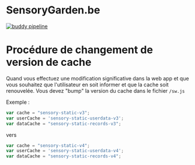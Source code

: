 # SensoryGarden.be

[![buddy pipeline](https://app.buddy.works/ephec-enovatech/site-web/pipelines/pipeline/161227/badge.svg?token=07bac36d2470476e066030080d5e22080748ee20f3f2debadb48ac6876f96863 "buddy pipeline")](https://app.buddy.works/ephec-enovatech/site-web/pipelines/pipeline/161227)


# Procédure de changement de version de cache 

Quand vous effectuez une modification significative dans la web app et que vous souhaitez que l'utilisateur en soit informer et que la cache soit renouvelée. Vous devez "bump" la version du cache dans le fichier `/sw.js` 

Exemple :
```javascript
var cache = "sensory-static-v3";
var userCache = 'sensory-static-userdata-v3';
var dataCache = "sensory-static-records-v3";
```
vers 
```javascript
var cache = "sensory-static-v4";
var userCache = 'sensory-static-userdata-v4';
var dataCache = "sensory-static-records-v4";
```
